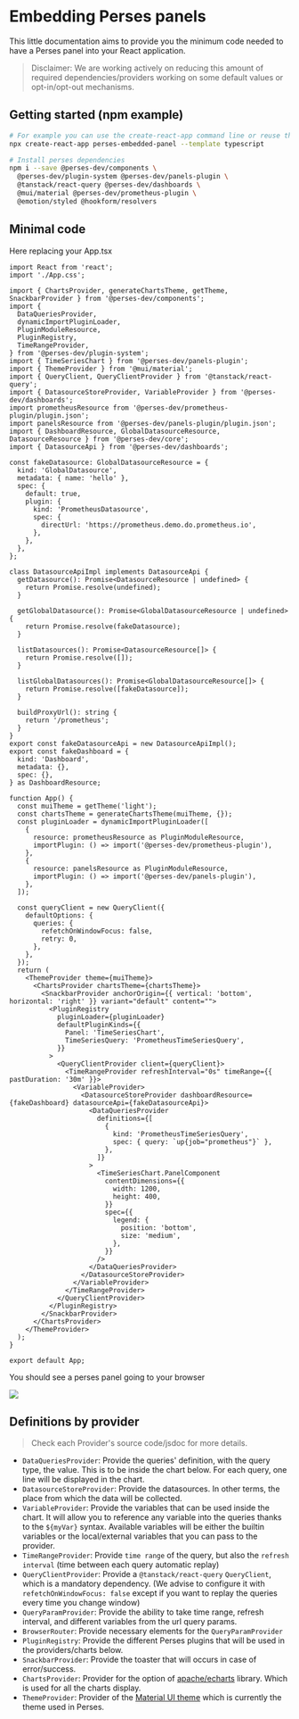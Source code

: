 # Embedding Perses panels

This little documentation aims to provide you the minimum code needed to have a Perses panel into your React
application.

> Disclaimer: We are working actively on reducing this amount of required dependencies/providers
> working on some default values or opt-in/opt-out mechanisms.

## Getting started (npm example)

```bash
# For example you can use the create-react-app command line or reuse the code of your app
npx create-react-app perses-embedded-panel --template typescript

# Install perses dependencies
npm i --save @perses-dev/components \
  @perses-dev/plugin-system @perses-dev/panels-plugin \
  @tanstack/react-query @perses-dev/dashboards \
  @mui/material @perses-dev/prometheus-plugin \
  @emotion/styled @hookform/resolvers
```

## Minimal code

Here replacing your App.tsx

```tsx
import React from 'react';
import './App.css';

import { ChartsProvider, generateChartsTheme, getTheme, SnackbarProvider } from '@perses-dev/components';
import {
  DataQueriesProvider,
  dynamicImportPluginLoader,
  PluginModuleResource,
  PluginRegistry,
  TimeRangeProvider,
} from '@perses-dev/plugin-system';
import { TimeSeriesChart } from '@perses-dev/panels-plugin';
import { ThemeProvider } from '@mui/material';
import { QueryClient, QueryClientProvider } from '@tanstack/react-query';
import { DatasourceStoreProvider, VariableProvider } from '@perses-dev/dashboards';
import prometheusResource from '@perses-dev/prometheus-plugin/plugin.json';
import panelsResource from '@perses-dev/panels-plugin/plugin.json';
import { DashboardResource, GlobalDatasourceResource, DatasourceResource } from '@perses-dev/core';
import { DatasourceApi } from '@perses-dev/dashboards';

const fakeDatasource: GlobalDatasourceResource = {
  kind: 'GlobalDatasource',
  metadata: { name: 'hello' },
  spec: {
    default: true,
    plugin: {
      kind: 'PrometheusDatasource',
      spec: {
        directUrl: 'https://prometheus.demo.do.prometheus.io',
      },
    },
  },
};

class DatasourceApiImpl implements DatasourceApi {
  getDatasource(): Promise<DatasourceResource | undefined> {
    return Promise.resolve(undefined);
  }

  getGlobalDatasource(): Promise<GlobalDatasourceResource | undefined> {
    return Promise.resolve(fakeDatasource);
  }

  listDatasources(): Promise<DatasourceResource[]> {
    return Promise.resolve([]);
  }

  listGlobalDatasources(): Promise<GlobalDatasourceResource[]> {
    return Promise.resolve([fakeDatasource]);
  }

  buildProxyUrl(): string {
    return '/prometheus';
  }
}
export const fakeDatasourceApi = new DatasourceApiImpl();
export const fakeDashboard = {
  kind: 'Dashboard',
  metadata: {},
  spec: {},
} as DashboardResource;

function App() {
  const muiTheme = getTheme('light');
  const chartsTheme = generateChartsTheme(muiTheme, {});
  const pluginLoader = dynamicImportPluginLoader([
    {
      resource: prometheusResource as PluginModuleResource,
      importPlugin: () => import('@perses-dev/prometheus-plugin'),
    },
    {
      resource: panelsResource as PluginModuleResource,
      importPlugin: () => import('@perses-dev/panels-plugin'),
    },
  ]);

  const queryClient = new QueryClient({
    defaultOptions: {
      queries: {
        refetchOnWindowFocus: false,
        retry: 0,
      },
    },
  });
  return (
    <ThemeProvider theme={muiTheme}>
      <ChartsProvider chartsTheme={chartsTheme}>
        <SnackbarProvider anchorOrigin={{ vertical: 'bottom', horizontal: 'right' }} variant="default" content="">
          <PluginRegistry
            pluginLoader={pluginLoader}
            defaultPluginKinds={{
              Panel: 'TimeSeriesChart',
              TimeSeriesQuery: 'PrometheusTimeSeriesQuery',
            }}
          >
            <QueryClientProvider client={queryClient}>
              <TimeRangeProvider refreshInterval="0s" timeRange={{ pastDuration: '30m' }}>
                <VariableProvider>
                  <DatasourceStoreProvider dashboardResource={fakeDashboard} datasourceApi={fakeDatasourceApi}>
                    <DataQueriesProvider
                      definitions={[
                        {
                          kind: 'PrometheusTimeSeriesQuery',
                          spec: { query: `up{job="prometheus"}` },
                        },
                      ]}
                    >
                      <TimeSeriesChart.PanelComponent
                        contentDimensions={{
                          width: 1200,
                          height: 400,
                        }}
                        spec={{
                          legend: {
                            position: 'bottom',
                            size: 'medium',
                          },
                        }}
                      />
                    </DataQueriesProvider>
                  </DatasourceStoreProvider>
                </VariableProvider>
              </TimeRangeProvider>
            </QueryClientProvider>
          </PluginRegistry>
        </SnackbarProvider>
      </ChartsProvider>
    </ThemeProvider>
  );
}

export default App;
```

You should see a perses panel going to your browser

<img src="../images/embedded-panel-screenshot.png">

## Definitions by provider

> Check each Provider's source code/jsdoc for more details.

- `DataQueriesProvider`: Provide the queries' definition, with the query type, the value. This is to be inside the
  chart below. For each query, one line will be displayed in the chart.
- `DatasourceStoreProvider`: Provide the datasources. In other terms, the place from which the data will be collected.
- `VariableProvider`: Provide the variables that can be used inside the chart.
  It will allow you to reference any variable into the queries thanks to the `${myVar}` syntax.
  Available variables will be either the builtin variables or the local/external variables that you can pass to the provider.
- `TimeRangeProvider`: Provide `time range` of the query, but also the `refresh interval` (time between each query
  automatic replay)
- `QueryClientProvider`: Provide a `@tanstack/react-query` `QueryClient`, which is a mandatory dependency.
  (We advise to configure it with `refetchOnWindowFocus: false` except if you want to replay the queries every time
  you change window)
- `QueryParamProvider`: Provide the ability to take time range, refresh interval, and different variables from the
  url query params.
- `BrowserRouter`: Provide necessary elements for the `QueryParamProvider`
- `PluginRegistry`: Provide the different Perses plugins that will be used in the providers/charts below.
- `SnackbarProvider`: Provide the toaster that will occurs in case of error/success.
- `ChartsProvider`: Provider for the option of [apache/echarts](https://echarts.apache.org/en/option.html) library.
  Which is used for all the charts display.
- `ThemeProvider`: Provider of the [Material UI theme](https://mui.com/material-ui/customization/theming/) which is
  currently the theme used in Perses.
